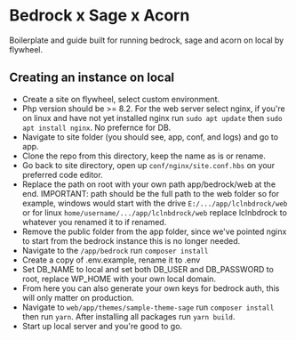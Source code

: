 # Bedrock x Sage x Acorn
Boilerplate and guide built for running bedrock, sage and acorn on local by flywheel.

## Creating an instance on local

- Create a site on flywheel, select custom environment.
- Php version should be >= 8.2. For the web server select nginx, if you're on linux and have not yet installed nginx run `sudo apt update` then `sudo apt install nginx`. No prefernce for DB. 
- Navigate to site folder (you should see, app, conf, and logs) and go to app. 
- Clone the repo from this directory, keep the name as is or rename.
- Go back to site directory, open up `conf/nginx/site.conf.hbs` on your preferred code editor.
- Replace the path on root with your own path app/bedrock/web at the end. IMPORTANT: path should be the full path to the web folder so for example, windows would start with the drive `E:/.../app/lclnbdrock/web` or for linux `home/username/.../app/lclnbdrock/web` replace lclnbdrock to whatever you renamed it to if renamed.
- Remove the public folder from the app folder, since we've pointed nginx to start from the bedrock instance this is no longer needed.
- Navigate to the `/app/bedrock` run `composer install`
- Create a copy of .env.example, rename it to .env
- Set DB_NAME to local and set both DB_USER and DB_PASSWORD to root, replace WP_HOME with your own local domain.
- From here you can also generate your own keys for bedrock auth, this will only matter on production.
- Navigate to `web/app/themes/sample-theme-sage` run `composer install` then run `yarn`. After installing all packages run `yarn build`.
- Start up local server and you're good to go.
